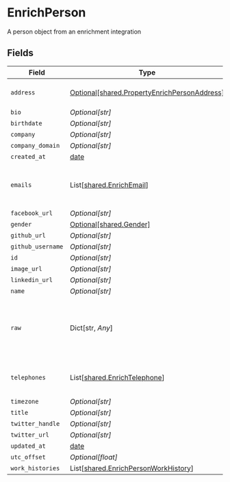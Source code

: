 # EnrichPerson

A person object from an enrichment integration


## Fields

| Field                                                                                              | Type                                                                                               | Required                                                                                           | Description                                                                                        |
| -------------------------------------------------------------------------------------------------- | -------------------------------------------------------------------------------------------------- | -------------------------------------------------------------------------------------------------- | -------------------------------------------------------------------------------------------------- |
| `address`                                                                                          | [Optional[shared.PropertyEnrichPersonAddress]](../../models/shared/propertyenrichpersonaddress.md) | :heavy_minus_sign:                                                                                 | The address of the person                                                                          |
| `bio`                                                                                              | *Optional[str]*                                                                                    | :heavy_minus_sign:                                                                                 | N/A                                                                                                |
| `birthdate`                                                                                        | *Optional[str]*                                                                                    | :heavy_minus_sign:                                                                                 | N/A                                                                                                |
| `company`                                                                                          | *Optional[str]*                                                                                    | :heavy_minus_sign:                                                                                 | N/A                                                                                                |
| `company_domain`                                                                                   | *Optional[str]*                                                                                    | :heavy_minus_sign:                                                                                 | N/A                                                                                                |
| `created_at`                                                                                       | [date](https://docs.python.org/3/library/datetime.html#date-objects)                               | :heavy_minus_sign:                                                                                 | N/A                                                                                                |
| `emails`                                                                                           | List[[shared.EnrichEmail](../../models/shared/enrichemail.md)]                                     | :heavy_minus_sign:                                                                                 | An array of email addresses for this person                                                        |
| `facebook_url`                                                                                     | *Optional[str]*                                                                                    | :heavy_minus_sign:                                                                                 | N/A                                                                                                |
| `gender`                                                                                           | [Optional[shared.Gender]](../../models/shared/gender.md)                                           | :heavy_minus_sign:                                                                                 | N/A                                                                                                |
| `github_url`                                                                                       | *Optional[str]*                                                                                    | :heavy_minus_sign:                                                                                 | N/A                                                                                                |
| `github_username`                                                                                  | *Optional[str]*                                                                                    | :heavy_minus_sign:                                                                                 | N/A                                                                                                |
| `id`                                                                                               | *Optional[str]*                                                                                    | :heavy_minus_sign:                                                                                 | N/A                                                                                                |
| `image_url`                                                                                        | *Optional[str]*                                                                                    | :heavy_minus_sign:                                                                                 | N/A                                                                                                |
| `linkedin_url`                                                                                     | *Optional[str]*                                                                                    | :heavy_minus_sign:                                                                                 | N/A                                                                                                |
| `name`                                                                                             | *Optional[str]*                                                                                    | :heavy_minus_sign:                                                                                 | N/A                                                                                                |
| `raw`                                                                                              | Dict[str, *Any*]                                                                                   | :heavy_minus_sign:                                                                                 | The raw data returned by the integration for this person                                           |
| `telephones`                                                                                       | List[[shared.EnrichTelephone](../../models/shared/enrichtelephone.md)]                             | :heavy_minus_sign:                                                                                 | An array of telephones for this person                                                             |
| `timezone`                                                                                         | *Optional[str]*                                                                                    | :heavy_minus_sign:                                                                                 | N/A                                                                                                |
| `title`                                                                                            | *Optional[str]*                                                                                    | :heavy_minus_sign:                                                                                 | N/A                                                                                                |
| `twitter_handle`                                                                                   | *Optional[str]*                                                                                    | :heavy_minus_sign:                                                                                 | N/A                                                                                                |
| `twitter_url`                                                                                      | *Optional[str]*                                                                                    | :heavy_minus_sign:                                                                                 | N/A                                                                                                |
| `updated_at`                                                                                       | [date](https://docs.python.org/3/library/datetime.html#date-objects)                               | :heavy_minus_sign:                                                                                 | N/A                                                                                                |
| `utc_offset`                                                                                       | *Optional[float]*                                                                                  | :heavy_minus_sign:                                                                                 | N/A                                                                                                |
| `work_histories`                                                                                   | List[[shared.EnrichPersonWorkHistory](../../models/shared/enrichpersonworkhistory.md)]             | :heavy_minus_sign:                                                                                 | N/A                                                                                                |